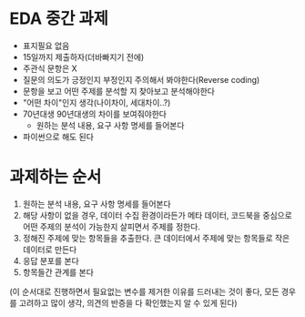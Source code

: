


# EDA 중간 과제
* 표지필요 없음
* 15일까지 제출하자(더바빠지기 전에)
* 주관식 문항은 X
* 질문의 의도가 긍정인지 부정인지 주의해서 봐야한다(Reverse coding)
* 문항을 보고 어떤 주제를 분석할 지 찾아보고 분석해야한다
* "어떤 차이"인지 생각(나이차이, 세대차이..?)
* 70년대생 90년대생의 차이를 보여줘야한다
	* 원하는 분석 내용, 요구 사항 명세를 들어본다
* 파이썬으로 해도 된다

# 과제하는 순서
1. 원하는 분석 내용, 요구 사항 명세를 들어본다
2. 해당 사항이 없을 경우,
데이터 수집 환경이라든가 메타 데이터, 코드북을 중심으로 어떤 주제의 분석이 가능한지 살피면서 주제를 정한다.
3. 정해진 주제에 맞는 항목들을 추출한다.
큰 데이터에서 주제에 맞는 항목들로 작은 데이터로 만든다
4. 응답 분포를 본다
5. 항목들간 관계를 본다

(이 순서대로 진행하면서 필요없는 변수를 제거한 이유를 드러내는 것이 좋다, 모든 경우를 고려하고 많이 생각, 의견의 반증을 다 확인했는지 알 수 있게 된다)



<!--stackedit_data:
eyJoaXN0b3J5IjpbLTI2ODM0NDMwMyw0MTIxODQ4ODAsNjAzNj
g0OTYwLDczMDk5ODExNl19
-->
